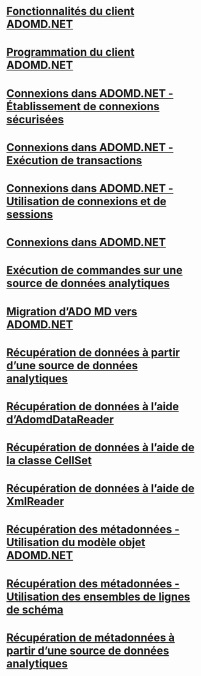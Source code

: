 # [Fonctionnalités du client ADOMD.NET](adomd-net-client-functionality.md)
# [Programmation du client ADOMD.NET](adomd-net-client-programming.md)
# [Connexions dans ADOMD.NET - Établissement de connexions sécurisées](connections-in-adomd-net-establishing-secure-connections.md)
# [Connexions dans ADOMD.NET - Exécution de transactions](connections-in-adomd-net-performing-transactions.md)
# [Connexions dans ADOMD.NET - Utilisation de connexions et de sessions](connections-in-adomd-net-working-with-connections-and-sessions.md)
# [Connexions dans ADOMD.NET](connections-in-adomd-net.md)
# [Exécution de commandes sur une source de données analytiques](executing-commands-against-an-analytical-data-source.md)
# [Migration d’ADO MD vers ADOMD.NET](migrating-from-ado-md-to-adomd-net.md)
# [Récupération de données à partir d’une source de données analytiques](retrieving-data-from-an-analytical-data-source.md)
# [Récupération de données à l’aide d’AdomdDataReader](retrieving-data-using-the-adomddatareader.md)
# [Récupération de données à l’aide de la classe CellSet](retrieving-data-using-the-cellset.md)
# [Récupération de données à l’aide de XmlReader](retrieving-data-using-the-xmlreader.md)
# [Récupération des métadonnées - Utilisation du modèle objet ADOMD.NET](retrieving-metadata-working-with-adomd-net-object-model.md)
# [Récupération des métadonnées - Utilisation des ensembles de lignes de schéma](retrieving-metadata-working-with-schema-rowsets.md)
# [Récupération de métadonnées à partir d’une source de données analytiques](retrieving-metadata-from-an-analytical-data-source.md)
